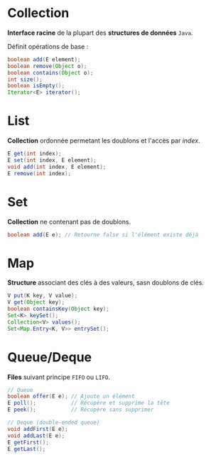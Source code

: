 # Collection
__Interface racine__ de la plupart des __structures de données__ `Java`.

Définit opérations de base :

```java
boolean add(E element);
boolean remove(Object o);
boolean contains(Object o);
int size();
boolean isEmpty();
Iterator<E> iterator();
```

# List
__Collection__ ordonnée permetant les doublons et l'accès par _index_.

```java
E get(int index);
E set(int index, E element);
void add(int index, E element);
E remove(int index);
```

# Set
__Collection__ ne contenant pas de doublons.
```java
boolean add(E e); // Retourne false si l'élément existe déjà
```

# Map
__Structure__ associant des clés à des valeurs, sasn doublons de clés.

```java
V put(K key, V value);
V get(Object key);
boolean containsKey(Object key);
Set<K> keySet();
Collection<V> values();
Set<Map.Entry<K, V>> entrySet();
```

# Queue/Deque
__Files__ suivant principe `FIFO` ou `LIFO`.

```java
// Queue
boolean offer(E e); // Ajoute un élément
E poll();           // Récupère et supprime la tête
E peek();           // Récupère sans supprimer

// Deque (double-ended queue)
void addFirst(E e);
void addLast(E e);
E getFirst();
E getLast();
```
